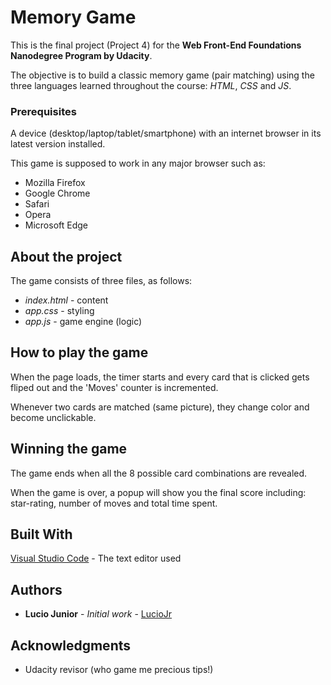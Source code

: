 # Memory Game

This is the final project (Project 4) for the **Web Front-End Foundations Nanodegree Program by Udacity**.

The objective is to build a classic memory game (pair matching) using the three languages learned throughout the course: *HTML*, *CSS* and *JS*.

### Prerequisites

A device (desktop/laptop/tablet/smartphone) with an internet browser in its latest version installed.

This game is supposed to work in any major browser such as:

* Mozilla Firefox
* Google Chrome
* Safari
* Opera
* Microsoft Edge

## About the project

The game consists of three files, as follows:

* *index.html* - content
* *app.css* - styling
* *app.js* - game engine (logic)

## How to play the game

When the page loads, the timer starts and every card that is clicked gets fliped out and the 'Moves' counter is incremented.

Whenever two cards are matched (same picture), they change color and become unclickable.

## Winning the game

The game ends when all the 8 possible card combinations are revealed.

When the game is over, a popup will show you the final score including: star-rating, number of moves and total time spent.

## Built With

[Visual Studio Code](https://code.visualstudio.com/) - The text editor used

## Authors

* **Lucio Junior** - *Initial work* - [LucioJr](https://github.com/LucioJr)

## Acknowledgments

* Udacity revisor (who game me precious tips!)
